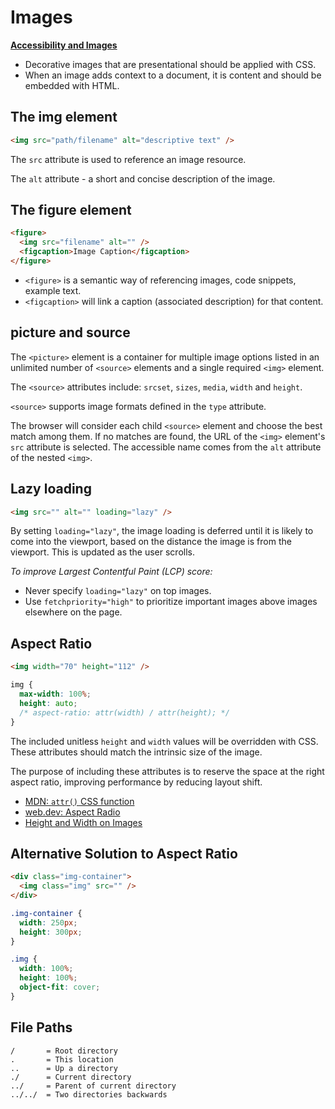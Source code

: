 # Images

[**Accessibility and Images**](./accessibility.md#images)

- Decorative images that are presentational should be applied with CSS.
- When an image adds context to a document, it is content and should be embedded with HTML.

## The img element

```html
<img src="path/filename" alt="descriptive text" />
```

The `src` attribute is used to reference an image resource.

The `alt` attribute - a short and concise description of the image.

## The figure element

```html
<figure>
  <img src="filename" alt="" />
  <figcaption>Image Caption</figcaption>
</figure>
```

- `<figure>` is a semantic way of referencing images, code snippets, example text.
- `<figcaption>` will link a caption (associated description) for that content.

## picture and source

The `<picture>` element is a container for multiple image options listed in an unlimited number of `<source>` elements and a single required `<img>` element.

The `<source>` attributes include: `srcset`, `sizes`, `media`, `width` and `height`.

`<source>` supports image formats defined in the `type` attribute.

The browser will consider each child `<source>` element and choose the best match among them. If no matches are found, the URL of the `<img>` element's `src` attribute is selected. The accessible name comes from the `alt` attribute of the nested `<img>`.

## Lazy loading

```html
<img src="" alt="" loading="lazy" />
```

By setting `loading="lazy"`, the image loading is deferred until it is likely to come into the viewport, based on the distance the image is from the viewport. This is updated as the user scrolls.

_To improve Largest Contentful Paint (LCP) score:_

- Never specify `loading="lazy"` on top images.
- Use `fetchpriority="high"` to prioritize important images above images elsewhere on the page.

## Aspect Ratio

```html
<img width="70" height="112" />
```

```css
img {
  max-width: 100%;
  height: auto;
  /* aspect-ratio: attr(width) / attr(height); */
}
```

The included unitless `height` and `width` values will be overridden with CSS. These attributes should match the intrinsic size of the image.

The purpose of including these attributes is to reserve the space at the right aspect ratio, improving performance by reducing layout shift.

- [MDN: `attr()` CSS function](https://developer.mozilla.org/en-US/docs/Web/CSS/attr)
- [web.dev: Aspect Radio](https://web.dev/learn/html/images/#aspect-ratio)
- [Height and Width on Images](https://www.smashingmagazine.com/2020/03/setting-height-width-images-important-again/)

## Alternative Solution to Aspect Ratio

```html
<div class="img-container">
  <img class="img" src="" />
</div>
```

```css
.img-container {
  width: 250px;
  height: 300px;
}

.img {
  width: 100%;
  height: 100%;
  object-fit: cover;
}
```

## File Paths

```
/       = Root directory
.       = This location
..      = Up a directory
./      = Current directory
../     = Parent of current directory
../../  = Two directories backwards
```
